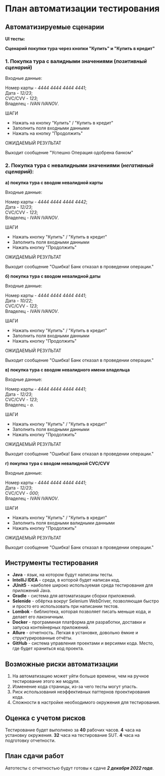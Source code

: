 # План автоматизации тестирования #

## Автоматизируемые сценарии ##

**UI тесты:**

**Сценарий покупки тура через кнопки "Купить" и "Купить в кредит"**

### 1. Покупка тура с валидными значениями (**_позитивный сценарий_**) ###

Входные данные:

Номер карты - _4444 4444 4444 4441_;  
Дата - _12/23_;  
CVC/CVV - _123_;  
Владелец - _IVAN IVANOV_.

ШАГИ

- Нажать на кнопку "Купить" / "Купить в кредит"
- Заполнить поля входными данными 
- Нажать на кнопку "Продолжить"

ОЖИДАЕМЫЙ РЕЗУЛЬТАТ

Выходит сообщение "Успешно Операция одобрена банком"


### 2. Покупка тура с невалидными значениями (**_негативный сценарий_**): ###

**а) покупка тура с вводом невалидной карты** 

Входные данные:

Номер карты - _4444 4444 4444 4442_;  
Дата - _12/23_;  
CVC/CVV - _123_;  
Владелец - _IVAN IVANOV_.


ШАГИ

- Нажать кнопку "Купить" / "Купить в кредит"
- Заполнить поля входными данными 
- Нажать кнопку "Продолжить"

ОЖИДАЕМЫЙ РЕЗУЛЬТАТ

Выходит сообщение "Ошибка! Банк отказал в проведении операции."

**б) покупка тура с вводом невалидной даты** 

Входные данные:

Номер карты - _4444 4444 4444 4441_;  
Дата - _10/22_;  
CVC/CVV - _123_;  
Владелец - _IVAN IVANOV_.


ШАГИ

- Нажать кнопку "Купить" / "Купить в кредит"
- Заполнить поля входными данными
- Нажать кнопку "Продолжить"

ОЖИДАЕМЫЙ РЕЗУЛЬТАТ

Выходит сообщение "Ошибка! Банк отказал в проведении операции."


**в) покупка тура с вводом невалидного имени владельца**

Входные данные:

Номер карты - _4444 4444 4444 4441_;  
Дата - _12/23_;  
CVC/CVV - _123_;  
Владелец - _a_.  

ШАГИ

- Нажать кнопку "Купить" / "Купить в кредит"
- Заполнить поля входными данными 
- Нажать кнопку "Продолжить"

ОЖИДАЕМЫЙ РЕЗУЛЬТАТ

Выходит сообщение "Ошибка! Банк отказал в проведении операции."


**г) покупка тура с вводом невалидной CVC/CVV**

Входные данные:

Номер карты - _4444 4444 4444 4441_;  
Дата - _12/23_;  
CVC/CVV - _000_;  
Владелец - _IVAN IVANOV_.

ШАГИ

- Нажать кнопку "Купить" / "Купить в кредит"
- Заполнить поля входными валидными данными
- Нажать кнопку "Продолжить"

ОЖИДАЕМЫЙ РЕЗУЛЬТАТ

Выходит сообщение "Ошибка! Банк отказал в проведении операции."



## Инструменты тестирования ##

- **Java** - язык, на котором будут написаны тесты.
- **IntelliJ IDEA** - среда, в которой будет написан код.
- **JUnit5** - наиболее широко используемая среда тестирования для приложений Java.
- **Gradle** - система для автоматизации сборки приложений.
- **Selenide** - обёртка вокруг Selenium WebDriver, позволяющая быстро и просто его использовать при написании тестов.
- **Lombok** - библиотека, которая позволяет писать меньше кода, и делает его лаконичным.
- **Docker** - программная платформа для разработки, доставки и запуска контейнерных приложений.
- **Allure** - отчетность. Легкая в установке, довольно ёмкие и структурированные отчёты.
- **GitHub** - система управления проектами и версиями кода. Место, где будет храниться код проекта.

## Возможные риски автоматизации ##

1. На автоматизацию может уйти больше времени, чем на ручное тестирование этого же модуля.
2. Изменение кода страницы, из-за чего тесты могут упасть.
3. Риск использования неэффективных паттернов проектирования кода.
4. Сложности в настройке необходимого окружения для тестирования.

## Оценка с учетом рисков ##

Тестирование будет выполнено за **40** рабочих часов.
**4** часа на установку окружения.
**32** часа на тестирование SUT.
**4** часа на подготовку отчетности.

## План сдачи работ ##

Автотесты с отчетностью будут готовы к сдаче _**2 декабря 2022 года**_.



